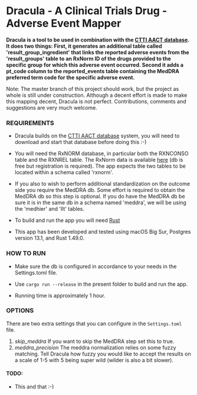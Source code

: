 Dracula - A Clinical Trials Drug - Adverse Event Mapper
=======================

**Dracula is a tool to be used in combination with the [CTTI AACT database](https://aact.ctti-clinicaltrials.org/). It
does two things: First, it generates an additional table called 'result_group_ingredient' that links the reported
adverse events from the 'result_groups' table to an RxNorm ID of the drugs provided to the specific group for which this
adverse event occurred. Second it adds a pt_code column to the reported_events table containing the MedDRA preferred
term code for the specific adverse event.**

Note:
The master branch of this project should work, but the project as whole is still under construction. Although a decent
effort is made to make this mapping decent, Dracula is not perfect. Contributions, comments and suggestions are very
much welcome.

### REQUIREMENTS

- Dracula builds on the [CTTI AACT database](https://aact.ctti-clinicaltrials.org/) system, you will need to download
  and start that database before doing this :-)

- You will need the RxNORM database, in particular both the RXNCONSO table and the RXNREL table. The RxNorm data is
  available
  [here](https://www.nlm.nih.gov/research/umls/rxnorm/docs/rxnormfiles.html) (db is free but registration is required).
  The app expects the two tables to be located within a schema called 'rxnorm'.

- If you also to wish to perform additional standardization on the outcome side you require the MedDRA db. Some effort
  is required to obtain the MedDRA db so this step is optional. If you do have the MedDRA db be sure it is in the same
  db in a schema named 'meddra', we will be using the 'medhier' and 'llt' tables.

- To build and run the app you will need [Rust](https://www.rust-lang.org)

- This app has been developed and tested using macOS Big Sur, Postgres version 13.1, and Rust 1.49.0.

### HOW TO RUN

- Make sure the db is configured in accordance to your needs in the Settings.toml file.

- Use `cargo run --release` in the present folder to build and run the app.

- Running time is approximately 1 hour.

### OPTIONS

There are two extra settings that you can configure in the `Settings.toml` file.

1. *skip_meddra* If you want to skip the MedDRA step set this to true.
2. *meddra_precision* The meddra normalization relies on some fuzzy matching. Tell Dracula how fuzzy you would like to
   accept the results on a scale of 1-5 with 5 being super wild (wilder is also a bit slower).

#### TODO:

- This and that :-)



